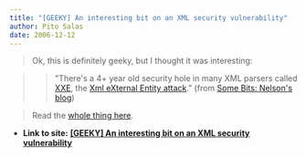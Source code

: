 ```yaml
---
title: "[GEEKY] An interesting bit on an XML security vulnerability"
author: Pito Salas
date: 2006-12-12
---
```



>
> Ok, this is definitely geeky, but I thought it was interesting:
>

>> "There's a 4+ year old security hole in many XML parsers called
[XXE](<http://www.securiteam.com/securitynews/6D0100A5PU.html>), the [Xml
eXternal Entity attack](<http://www.securityfocus.com/archive/1/297714>)."
(from [Some Bits: Nelson's
blog](<http://www.somebits.com/weblog/tech/bad/xmlCode.html>))

>
> Read the [whole thing
> here](<http://www.somebits.com/weblog/tech/bad/xmlCode.html>).


* **Link to site:** **[[GEEKY] An interesting bit on an XML security vulnerability](None)**
